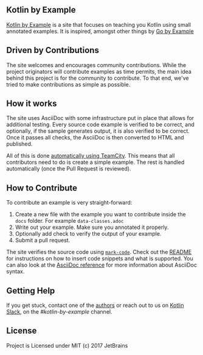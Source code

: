 ## Kotlin by Example

[Kotlin by Example](https://kotlin.github.io/kotlinbyexample) is a site that focuses on teaching you Kotlin using small annotated examples. It is inspired, amongst other things by [Go by Example](http://gobyexample.com)

## Driven by Contributions

The site welcomes and encourages community contributions. While the project originators will contribute examples as time permits, the main idea behind this project is for the community
to contribute. To that end, we've tried to make contributions as simple as possible. 

## How it works

The site uses AsciiDoc with some infrastructure put in place that allows for additional testing. Every source code example is 
verified to be correct, and optionally, if the sample generates output, it is also verified to be correct. Once it passes all checks, the AsciiDoc is
then converted to HTML and published. 

All of this is done [automatically using TeamCity](https://teamcity.jetbrains.com/project.html?projectId=Kotlinbyexample&tab=projectOverview). This means that all 
contributors need to do is create a simple example. The rest is handled automatically (once the Pull Request is reviewed). 

## How to Contribute

To contribute an example is very straight-forward:

1. Create a new file with the example you want to contribute inside the `docs` folder. For example `data-classes.adoc`
2. Write out your example. Make sure you annotated it properly.
3. Optionally add check to verify the output of your example.
4. Submit a pull request.

The site verifies the source code using [`mark-code`](https://github.com/hhariri/mark-code). Check out the [README](https://github.com/hhariri/mark-code/blob/master/README.md) for instructions on how to insert
code snippets and what is supported. You can also look at the [AsciiDoc reference](http://asciidoctor.org/docs/) for more information about AsciiDoc syntax.


## Getting Help

If you get stuck, contact one of the [authors](https://twitter.com/hhariri) or reach out to us on [Kotlin Slack](http://slack.kotlinlang.org), on the *#kotlin-by-example* channel.


## License

Project is Licensed under MIT (c) 2017 JetBrains

